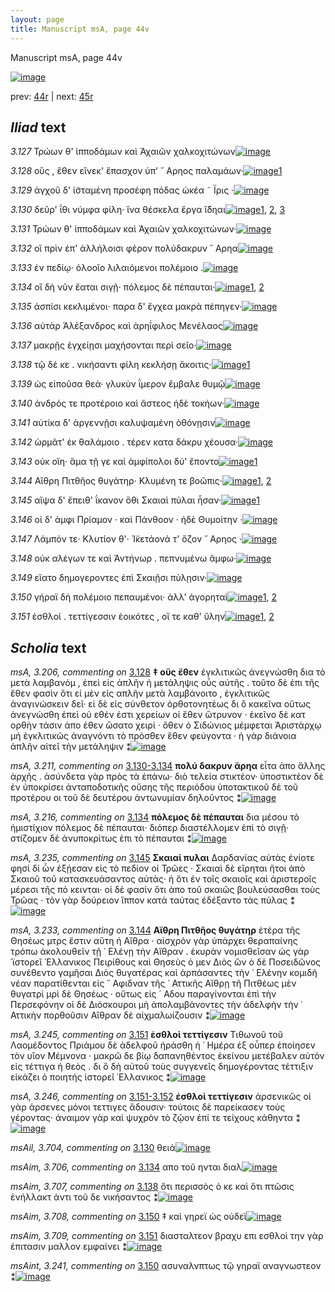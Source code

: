 ```yaml
---
layout: page
title: Manuscript msA, page 44v
---
```


Manuscript msA, page 44v

[![image](http://www.homermultitext.org/iipsrv?OBJ=IIP,1.0&FIF=/project/homer/pyramidal/deepzoom/hmt/vaimg/2017a/VA044VN_0546.tif&WID=100&CVT=JPEG)](http://www.homermultitext.org/ict2/?urn=urn:cite2:hmt:vaimg.2017a:VA044VN_0546)

prev:  [44r](../44r) | next:  [45r](../45r)

## *Iliad* text

*3.127* <a id="3.127"/> Τρώων θ' ἱπποδάμων καὶ Ἀχαιῶν χαλκοχιτώνων[![image](http://www.homermultitext.org/iipsrv?OBJ=IIP,1.0&FIF=/project/homer/pyramidal/deepzoom/hmt/vaimg/2017a/VA044VN_0546.tif&RGN=0.494,0.2171,0.381,0.0316&WID=1000&CVT=JPEG)](http://www.homermultitext.org/ict2/?urn=urn:cite2:hmt:vaimg.2017a:VA044VN_0546@0.494,0.2171,0.381,0.0316)

*3.128* <a id="3.128"/> οὓς , ἕθεν εἵνεκ' ἔπασχον ὑπ' ῎ Αρηος παλαμάων·[![image](http://www.homermultitext.org/iipsrv?OBJ=IIP,1.0&FIF=/project/homer/pyramidal/deepzoom/hmt/vaimg/2017a/VA044VN_0546.tif&RGN=0.492,0.2389,0.381,0.0316&WID=1000&CVT=JPEG)](http://www.homermultitext.org/ict2/?urn=urn:cite2:hmt:vaimg.2017a:VA044VN_0546@0.492,0.2389,0.381,0.0316)[1](#msA_3.206)

*3.129* <a id="3.129"/> ἀγχοῦ δ' ἱ̈σταμένη προσέφη πόδας ὠκέα ῀ Ϊρις ·[![image](http://www.homermultitext.org/iipsrv?OBJ=IIP,1.0&FIF=/project/homer/pyramidal/deepzoom/hmt/vaimg/2017a/VA044VN_0546.tif&RGN=0.492,0.2577,0.381,0.0316&WID=1000&CVT=JPEG)](http://www.homermultitext.org/ict2/?urn=urn:cite2:hmt:vaimg.2017a:VA044VN_0546@0.492,0.2577,0.381,0.0316)

*3.130* <a id="3.130"/> δεῦρ' ΐθι νύμφα φίλη· ἵνα θέσκελα ἔργα ἴ̈δηαι[![image](http://www.homermultitext.org/iipsrv?OBJ=IIP,1.0&FIF=/project/homer/pyramidal/deepzoom/hmt/vaimg/2017a/VA044VN_0546.tif&RGN=0.489,0.2787,0.381,0.0316&WID=1000&CVT=JPEG)](http://www.homermultitext.org/ict2/?urn=urn:cite2:hmt:vaimg.2017a:VA044VN_0546@0.489,0.2787,0.381,0.0316)[1](#msAil_3.704), [2](#msAint_3.209), [3](#msAim_3.705)

*3.131* <a id="3.131"/> Τρώων θ' ἱπποδάμων καὶ Ἀχαιῶν χαλκοχιτώνων·[![image](http://www.homermultitext.org/iipsrv?OBJ=IIP,1.0&FIF=/project/homer/pyramidal/deepzoom/hmt/vaimg/2017a/VA044VN_0546.tif&RGN=0.489,0.2953,0.389,0.0316&WID=1000&CVT=JPEG)](http://www.homermultitext.org/ict2/?urn=urn:cite2:hmt:vaimg.2017a:VA044VN_0546@0.489,0.2953,0.389,0.0316)

*3.132* <a id="3.132"/> οἳ πρὶν ἐπ' ἀλλήλοισι φέρον πολύδακρυν ῎ Αρηα[![image](http://www.homermultitext.org/iipsrv?OBJ=IIP,1.0&FIF=/project/homer/pyramidal/deepzoom/hmt/vaimg/2017a/VA044VN_0546.tif&RGN=0.485,0.3148,0.389,0.0316&WID=1000&CVT=JPEG)](http://www.homermultitext.org/ict2/?urn=urn:cite2:hmt:vaimg.2017a:VA044VN_0546@0.485,0.3148,0.389,0.0316)

*3.133* <a id="3.133"/> ἐν πεδίῳ· ὀλοοῖο λιλαιόμενοι πολέμοιο .[![image](http://www.homermultitext.org/iipsrv?OBJ=IIP,1.0&FIF=/project/homer/pyramidal/deepzoom/hmt/vaimg/2017a/VA044VN_0546.tif&RGN=0.486,0.3313,0.354,0.0316&WID=1000&CVT=JPEG)](http://www.homermultitext.org/ict2/?urn=urn:cite2:hmt:vaimg.2017a:VA044VN_0546@0.486,0.3313,0.354,0.0316)

*3.134* <a id="3.134"/> οἳ δὴ νῦν ἔαται σιγῇ· πόλεμος δὲ πέπαυται·[![image](http://www.homermultitext.org/iipsrv?OBJ=IIP,1.0&FIF=/project/homer/pyramidal/deepzoom/hmt/vaimg/2017a/VA044VN_0546.tif&RGN=0.489,0.3509,0.374,0.0316&WID=1000&CVT=JPEG)](http://www.homermultitext.org/ict2/?urn=urn:cite2:hmt:vaimg.2017a:VA044VN_0546@0.489,0.3509,0.374,0.0316)[1](#msAim_3.706), [2](#msA_3.216)

*3.135* <a id="3.135"/> ἀσπίσι κεκλιμένοι· παρα δ' ἔγχεα μακρὰ πέπηγεν·[![image](http://www.homermultitext.org/iipsrv?OBJ=IIP,1.0&FIF=/project/homer/pyramidal/deepzoom/hmt/vaimg/2017a/VA044VN_0546.tif&RGN=0.488,0.3689,0.406,0.0316&WID=1000&CVT=JPEG)](http://www.homermultitext.org/ict2/?urn=urn:cite2:hmt:vaimg.2017a:VA044VN_0546@0.488,0.3689,0.406,0.0316)

*3.136* <a id="3.136"/> αὐτὰρ Ἀλέξανδρος καὶ ἀρηΐφιλος Μενέλαος[![image](http://www.homermultitext.org/iipsrv?OBJ=IIP,1.0&FIF=/project/homer/pyramidal/deepzoom/hmt/vaimg/2017a/VA044VN_0546.tif&RGN=0.487,0.3884,0.406,0.0316&WID=1000&CVT=JPEG)](http://www.homermultitext.org/ict2/?urn=urn:cite2:hmt:vaimg.2017a:VA044VN_0546@0.487,0.3884,0.406,0.0316)

*3.137* <a id="3.137"/> μακρῇς ἐγχείῃσι μαχήσονται περὶ σεῖο·[![image](http://www.homermultitext.org/iipsrv?OBJ=IIP,1.0&FIF=/project/homer/pyramidal/deepzoom/hmt/vaimg/2017a/VA044VN_0546.tif&RGN=0.484,0.4057,0.374,0.0316&WID=1000&CVT=JPEG)](http://www.homermultitext.org/ict2/?urn=urn:cite2:hmt:vaimg.2017a:VA044VN_0546@0.484,0.4057,0.374,0.0316)

*3.138* <a id="3.138"/> τῷ δέ κε . νικήσαντι φίλη κεκλήσῃ ἄκοιτις·[![image](http://www.homermultitext.org/iipsrv?OBJ=IIP,1.0&FIF=/project/homer/pyramidal/deepzoom/hmt/vaimg/2017a/VA044VN_0546.tif&RGN=0.485,0.4245,0.392,0.0316&WID=1000&CVT=JPEG)](http://www.homermultitext.org/ict2/?urn=urn:cite2:hmt:vaimg.2017a:VA044VN_0546@0.485,0.4245,0.392,0.0316)[1](#msAim_3.707)

*3.139* <a id="3.139"/> ὡς εἰποῦσα θεὰ· γλυκὺν ΐμερον ἔμβαλε θυμῷ[![image](http://www.homermultitext.org/iipsrv?OBJ=IIP,1.0&FIF=/project/homer/pyramidal/deepzoom/hmt/vaimg/2017a/VA044VN_0546.tif&RGN=0.48,0.444,0.392,0.0316&WID=1000&CVT=JPEG)](http://www.homermultitext.org/ict2/?urn=urn:cite2:hmt:vaimg.2017a:VA044VN_0546@0.48,0.444,0.392,0.0316)

*3.140* <a id="3.140"/> ἀνδρός τε προτέροιο καὶ ἄστεος ἠδὲ τοκήων·[![image](http://www.homermultitext.org/iipsrv?OBJ=IIP,1.0&FIF=/project/homer/pyramidal/deepzoom/hmt/vaimg/2017a/VA044VN_0546.tif&RGN=0.478,0.4628,0.392,0.0316&WID=1000&CVT=JPEG)](http://www.homermultitext.org/ict2/?urn=urn:cite2:hmt:vaimg.2017a:VA044VN_0546@0.478,0.4628,0.392,0.0316)

*3.141* <a id="3.141"/> αὐτίκα δ' ἀργεννῇσι καλυψαμένη ὀθόνῃσιν[![image](http://www.homermultitext.org/iipsrv?OBJ=IIP,1.0&FIF=/project/homer/pyramidal/deepzoom/hmt/vaimg/2017a/VA044VN_0546.tif&RGN=0.478,0.4793,0.392,0.0316&WID=1000&CVT=JPEG)](http://www.homermultitext.org/ict2/?urn=urn:cite2:hmt:vaimg.2017a:VA044VN_0546@0.478,0.4793,0.392,0.0316)

*3.142* <a id="3.142"/> ὡρμᾶτ' ἐκ θαλάμοιο . τέρεν κατα δάκρυ χέουσα·[![image](http://www.homermultitext.org/iipsrv?OBJ=IIP,1.0&FIF=/project/homer/pyramidal/deepzoom/hmt/vaimg/2017a/VA044VN_0546.tif&RGN=0.487,0.4966,0.397,0.0331&WID=1000&CVT=JPEG)](http://www.homermultitext.org/ict2/?urn=urn:cite2:hmt:vaimg.2017a:VA044VN_0546@0.487,0.4966,0.397,0.0331)

*3.143* <a id="3.143"/> οὐκ οἴη· ἅμα τῇ γε καὶ ἀμφίπολοι δύ' ἕποντο[![image](http://www.homermultitext.org/iipsrv?OBJ=IIP,1.0&FIF=/project/homer/pyramidal/deepzoom/hmt/vaimg/2017a/VA044VN_0546.tif&RGN=0.483,0.5192,0.397,0.0263&WID=1000&CVT=JPEG)](http://www.homermultitext.org/ict2/?urn=urn:cite2:hmt:vaimg.2017a:VA044VN_0546@0.483,0.5192,0.397,0.0263)[1](#msA_3.227)

*3.144* <a id="3.144"/> Αἴθρη Πιτθῆος θυγάτηρ· Κλυμένη τε βοῶπις·[![image](http://www.homermultitext.org/iipsrv?OBJ=IIP,1.0&FIF=/project/homer/pyramidal/deepzoom/hmt/vaimg/2017a/VA044VN_0546.tif&RGN=0.483,0.5372,0.397,0.027&WID=1000&CVT=JPEG)](http://www.homermultitext.org/ict2/?urn=urn:cite2:hmt:vaimg.2017a:VA044VN_0546@0.483,0.5372,0.397,0.027)[1](#msA_3.233), [2](#msA_3.229)

*3.145* <a id="3.145"/> αῖψα δ' ἔπειθ' ΐκανον ὅθι Σκαιαὶ πύλαι ἦσαν·[![image](http://www.homermultitext.org/iipsrv?OBJ=IIP,1.0&FIF=/project/homer/pyramidal/deepzoom/hmt/vaimg/2017a/VA044VN_0546.tif&RGN=0.482,0.556,0.397,0.0278&WID=1000&CVT=JPEG)](http://www.homermultitext.org/ict2/?urn=urn:cite2:hmt:vaimg.2017a:VA044VN_0546@0.482,0.556,0.397,0.0278)[1](#msA_3.235)

*3.146* <a id="3.146"/> οἱ δ' ἀμφι Πρίαμον · καὶ Πάνθοον · ἠδὲ Θυμοίτην ·[![image](http://www.homermultitext.org/iipsrv?OBJ=IIP,1.0&FIF=/project/homer/pyramidal/deepzoom/hmt/vaimg/2017a/VA044VN_0546.tif&RGN=0.48,0.5733,0.403,0.0278&WID=1000&CVT=JPEG)](http://www.homermultitext.org/ict2/?urn=urn:cite2:hmt:vaimg.2017a:VA044VN_0546@0.48,0.5733,0.403,0.0278)

*3.147* <a id="3.147"/> Λάμπόν τε· Κλυτίον θ'· Ἱ̈κετάονά τ' ὄζον ῎ Αρηος ·[![image](http://www.homermultitext.org/iipsrv?OBJ=IIP,1.0&FIF=/project/homer/pyramidal/deepzoom/hmt/vaimg/2017a/VA044VN_0546.tif&RGN=0.479,0.5928,0.403,0.0278&WID=1000&CVT=JPEG)](http://www.homermultitext.org/ict2/?urn=urn:cite2:hmt:vaimg.2017a:VA044VN_0546@0.479,0.5928,0.403,0.0278)

*3.148* <a id="3.148"/> οὐκ αλέγων τε καὶ Ἀντήνωρ . πεπνυμένω ἄμφω·[![image](http://www.homermultitext.org/iipsrv?OBJ=IIP,1.0&FIF=/project/homer/pyramidal/deepzoom/hmt/vaimg/2017a/VA044VN_0546.tif&RGN=0.484,0.6093,0.403,0.0278&WID=1000&CVT=JPEG)](http://www.homermultitext.org/ict2/?urn=urn:cite2:hmt:vaimg.2017a:VA044VN_0546@0.484,0.6093,0.403,0.0278)

*3.149* <a id="3.149"/> εἵατο δημογεροντες ἐπὶ Σκαιῇσι πύλῃσιν·[![image](http://www.homermultitext.org/iipsrv?OBJ=IIP,1.0&FIF=/project/homer/pyramidal/deepzoom/hmt/vaimg/2017a/VA044VN_0546.tif&RGN=0.48,0.6296,0.403,0.0278&WID=1000&CVT=JPEG)](http://www.homermultitext.org/ict2/?urn=urn:cite2:hmt:vaimg.2017a:VA044VN_0546@0.48,0.6296,0.403,0.0278)

*3.150* <a id="3.150"/> γήραϊ δὴ πολέμοιο πεπαυμένοι· ἀλλ' ἀγορηταὶ[![image](http://www.homermultitext.org/iipsrv?OBJ=IIP,1.0&FIF=/project/homer/pyramidal/deepzoom/hmt/vaimg/2017a/VA044VN_0546.tif&RGN=0.48,0.6469,0.403,0.0278&WID=1000&CVT=JPEG)](http://www.homermultitext.org/ict2/?urn=urn:cite2:hmt:vaimg.2017a:VA044VN_0546@0.48,0.6469,0.403,0.0278)[1](#msAim_3.708), [2](#msAint_3.241)

*3.151* <a id="3.151"/> ἐσθλοί . τεττίγεσσιν ἐοικότες , οἵ τε καθ' ὕλην[![image](http://www.homermultitext.org/iipsrv?OBJ=IIP,1.0&FIF=/project/homer/pyramidal/deepzoom/hmt/vaimg/2017a/VA044VN_0546.tif&RGN=0.481,0.6642,0.403,0.0278&WID=1000&CVT=JPEG)](http://www.homermultitext.org/ict2/?urn=urn:cite2:hmt:vaimg.2017a:VA044VN_0546@0.481,0.6642,0.403,0.0278)[1](#msAim_3.709), [2](#msA_3.245)

## *Scholia* text

*msA, 3.206, commenting on* [3.128](#3.128)  <a id="msA_3.206"/> **‡ οὕς ἔθεν** ἐγκλιτικῶς ἀνεγνώσθη δια τὸ μετὰ λαμβανόμ , ἐπεὶ εἰς ἁπλῆν ἡ μετάληψις οὗς αὐτῆς . τοῦτο δὲ ἐπι τῆς ἔθεν φασὶν ὅτι εἰ μὲν εἰς απλῆν μετὰ λαμβάνοιτο , ἐγκλιτικῶς ἀναγινώσκειν δεῖ· εἰ δὲ εἰς σύνθετον ὀρθοτονητέως δι ὃ κακεῖνα οὕτως ἀνεγνώσθη ἐπεὶ οὐ εθέν ἐστι χερείων οἱ ἕθεν ὤτρυνον · ἐκεῖνο δὲ κατ ορθὴν τάσιν ἀπο έθεν ὤσατο χειρί · ὅθεν ὁ Σιδώνιος μέμφεται Ἀριστάρχῳ μὴ ἐγκλιτικῶς ἀναγνόντι τὸ πρόσθεν ἕθεν φεύγοντα · ἡ γὰρ διάνοια ἁπλῆν αἰτεῖ τὴν μετάληψιν ⁑[![image](http://www.homermultitext.org/iipsrv?OBJ=IIP,1.0&FIF=/project/homer/pyramidal/deepzoom/hmt/vaimg/2017a/VA044VN_0546.tif&RGN=0.22918202,0.11147994,0.64775239,0.06058091&WID=1000&CVT=JPEG)](http://www.homermultitext.org/ict2/?urn=urn:cite2:hmt:vaimg.2017a:VA044VN_0546@0.22918202,0.11147994,0.64775239,0.06058091)

*msA, 3.211, commenting on* [3.130-3.134](#3.130-3.134)  <a id="msA_3.211"/> **πολύ δακρυν ἅρηα** εἶτα ἀπο ἄλλης ἀρχῆς . ἀσύνδετα γὰρ πρὸς τὰ ἐπάνω· διὸ τελεία στικτέον· ὑποστικτέον δὲ ἐν ὑποκρίσει ἀνταποδοτικῆς οὔσης τῆς περιόδου ὑποτακτικοῦ δὲ τοῦ προτέρου οι τοῦ δὲ δευτέρου ἀντωνυμίαν δηλοῦντος ⁑[![image](http://www.homermultitext.org/iipsrv?OBJ=IIP,1.0&FIF=/project/homer/pyramidal/deepzoom/hmt/vaimg/2017a/VA044VN_0546.tif&RGN=0.22641857,0.16334716,0.64830508,0.02821577&WID=1000&CVT=JPEG)](http://www.homermultitext.org/ict2/?urn=urn:cite2:hmt:vaimg.2017a:VA044VN_0546@0.22641857,0.16334716,0.64830508,0.02821577)

*msA, 3.216, commenting on* [3.134](#3.134)  <a id="msA_3.216"/> **πόλεμος δὲ πέπαυται** δια μέσου τὸ ἡμιστίχιον πόλεμος δὲ πέπαυται· διόπερ διαστέλλομεν ἐπὶ τὸ σιγῇ· στίζομεν δὲ ἀνυποκρίτως ἐπι τὸ πέπαυται ⁑[![image](http://www.homermultitext.org/iipsrv?OBJ=IIP,1.0&FIF=/project/homer/pyramidal/deepzoom/hmt/vaimg/2017a/VA044VN_0546.tif&RGN=0.22752395,0.21479945,0.20836404,0.05062241&WID=1000&CVT=JPEG)](http://www.homermultitext.org/ict2/?urn=urn:cite2:hmt:vaimg.2017a:VA044VN_0546@0.22752395,0.21479945,0.20836404,0.05062241)

*msA, 3.235, commenting on* [3.145](#3.145)  <a id="msA_3.235"/> **Σκαιαὶ πυλαι** Δαρδανίας αὐτὰς ἐνίοτε φησί δί ὧν ἐξῄεσαν εἰς τὸ πεδίον οἱ Τρῶες · Σκαιαὶ δὲ εἴρηται ἤτοι ἀπὸ Σκαιοῦ τοῦ κατασκευάσαντος αὐτὰς· ἠ ὅτι ἐν τοῖς σκαιοῖς καὶ ἀριστεροῖς μέρεσι τῆς πό κεινται· οἱ δὲ φασὶν ὅτι ἀπο τοῦ σκαιῶς βουλεύσασθαι τοὺς Τρῶας · τὸν γὰρ δούρειον ἵππον κατὰ ταύτας ἐδέξαντο τὰς πύλας ⁑[![image](http://www.homermultitext.org/iipsrv?OBJ=IIP,1.0&FIF=/project/homer/pyramidal/deepzoom/hmt/vaimg/2017a/VA044VN_0546.tif&RGN=0.23526161,0.57455048,0.21389094,0.10082988&WID=1000&CVT=JPEG)](http://www.homermultitext.org/ict2/?urn=urn:cite2:hmt:vaimg.2017a:VA044VN_0546@0.23526161,0.57455048,0.21389094,0.10082988)

*msA, 3.233, commenting on* [3.144](#3.144)  <a id="msA_3.233"/> **Αἴθρη Πιτθῆος θυγάτηρ** ἑτέρα τῆς Θησέως μτρς ἔστιν αὕτη ἡ Αἴθρα · αἰσχρὸν γὰρ ὑπάρχει θεραπαίνης τρόπω ἀκολουθεῖν τῇ ῾ Ελένῃ τὴν Αἴθραν . ἑκυρὰν νομισθεῖσαν ὡς γὰρ ῾ϊστορεῖ ῾Ελλανικος Πειρίθους καὶ Θησεὺς ὁ μεν Διὸς ὢν ὁ δὲ Ποσειδῶνος συνέθεντο γαμῆσαι Διὸς θυγατέρας καὶ ἁρπάσαντες τὴν ῾ Ελένην κομιδῆ νέαν παρατίθενται εἰς ῎ Αφιδναν τῆς ᾿ Αττικῆς Αἴθρῃ τῆ Πιτθέως μὲν θυγατρὶ μρὶ δὲ Θησέως · οὕτως εἰς ΄ Αδου παραγίνονται ἐπὶ τὴν Περσεφόνην οἱ δὲ Διόσκουροι μὴ ἀπολαμβάνοντες τὴν ἀδελφὴν τὴν ᾿ Αττικὴν πορθοῦσιν Αἴθραν δὲ αἰχμαλωίζουσιν ⁑[![image](http://www.homermultitext.org/iipsrv?OBJ=IIP,1.0&FIF=/project/homer/pyramidal/deepzoom/hmt/vaimg/2017a/VA044VN_0546.tif&RGN=0.23691968,0.70608575,0.64830508,0.07344398&WID=1000&CVT=JPEG)](http://www.homermultitext.org/ict2/?urn=urn:cite2:hmt:vaimg.2017a:VA044VN_0546@0.23691968,0.70608575,0.64830508,0.07344398)

*msA, 3.245, commenting on* [3.151](#3.151)  <a id="msA_3.245"/> **ἐσθλοὶ τεττίγεσιν** Τιθωνοῦ τοῦ Λαομέδοντος Πριάμου δὲ ἀδελφοῦ ἠράσθη ἡ ῾ Ημέρα ἐξ οὗπερ ἐποίησεν τὸν υἵον Μέμνονα · μακρῶ δε βίῳ δαπανηθέντος ἐκείνου μετέβαλεν αὐτὸν εἰς τέττιγα ἡ θεὸς . δι ὃ δὴ αὐτοῦ τοὺς συγγενεῖς δημογέροντας τέττιξιν εἰκάζει ὁ ποιητής ἱστορεῖ ῾Ελλανικος ⁑[![image](http://www.homermultitext.org/iipsrv?OBJ=IIP,1.0&FIF=/project/homer/pyramidal/deepzoom/hmt/vaimg/2017a/VA044VN_0546.tif&RGN=0.22918202,0.76002766,0.66046426,0.05311203&WID=1000&CVT=JPEG)](http://www.homermultitext.org/ict2/?urn=urn:cite2:hmt:vaimg.2017a:VA044VN_0546@0.22918202,0.76002766,0.66046426,0.05311203)

*msA, 3.246, commenting on* [3.151-3.152](#3.151-3.152)  <a id="msA_3.246"/> **ἐσθλοὶ τεττίγεσιν** ἀρσενικῶς οἱ γὰρ άρσενες μόνοι τεττιγες ἄδουσιν· τούτοις δὲ παρείκασεν τοὺς γέροντας· άναιμον γὰρ καὶ ψυχρὸν τὸ ζῷον ἐπί τε τείχους κάθηντα ⁑[![image](http://www.homermultitext.org/iipsrv?OBJ=IIP,1.0&FIF=/project/homer/pyramidal/deepzoom/hmt/vaimg/2017a/VA044VN_0546.tif&RGN=0.23305085,0.78907331,0.64333088,0.05767635&WID=1000&CVT=JPEG)](http://www.homermultitext.org/ict2/?urn=urn:cite2:hmt:vaimg.2017a:VA044VN_0546@0.23305085,0.78907331,0.64333088,0.05767635)

*msAil, 3.704, commenting on* [3.130](#3.130)  <a id="msAil_3.704"/> θειά[![image](http://www.homermultitext.org/iipsrv?OBJ=IIP,1.0&FIF=/project/homer/pyramidal/deepzoom/hmt/vaimg/2017a/VA044VN_0546.tif&RGN=0.67943994,0.27800830,0.10058954,0.02226833&WID=1000&CVT=JPEG)](http://www.homermultitext.org/ict2/?urn=urn:cite2:hmt:vaimg.2017a:VA044VN_0546@0.67943994,0.27800830,0.10058954,0.02226833)

*msAim, 3.706, commenting on* [3.134](#3.134)  <a id="msAim_3.706"/> απο τοῦ ηνται διαλ[![image](http://www.homermultitext.org/iipsrv?OBJ=IIP,1.0&FIF=/project/homer/pyramidal/deepzoom/hmt/vaimg/2017a/VA044VN_0546.tif&RGN=0.43551953,0.36279391,0.04900516,0.00899032&WID=1000&CVT=JPEG)](http://www.homermultitext.org/ict2/?urn=urn:cite2:hmt:vaimg.2017a:VA044VN_0546@0.43551953,0.36279391,0.04900516,0.00899032)

*msAim, 3.707, commenting on* [3.138](#3.138)  <a id="msAim_3.707"/> ὅτι περισσὸς ὁ κε καὶ ὅτι πτῶσις ἐνήλλακτ ἀντι τοῦ δε νικήσαντος ⁑[![image](http://www.homermultitext.org/iipsrv?OBJ=IIP,1.0&FIF=/project/homer/pyramidal/deepzoom/hmt/vaimg/2017a/VA044VN_0546.tif&RGN=0.43404569,0.43430152,0.06005895,0.03872752&WID=1000&CVT=JPEG)](http://www.homermultitext.org/ict2/?urn=urn:cite2:hmt:vaimg.2017a:VA044VN_0546@0.43404569,0.43430152,0.06005895,0.03872752)

*msAim, 3.708, commenting on* [3.150](#3.150)  <a id="msAim_3.708"/> ‡ καὶ γηρεϊ ὡς οὐδεϊ[![image](http://www.homermultitext.org/iipsrv?OBJ=IIP,1.0&FIF=/project/homer/pyramidal/deepzoom/hmt/vaimg/2017a/VA044VN_0546.tif&RGN=0.43257185,0.66044260,0.06153279,0.00968188&WID=1000&CVT=JPEG)](http://www.homermultitext.org/ict2/?urn=urn:cite2:hmt:vaimg.2017a:VA044VN_0546@0.43257185,0.66044260,0.06153279,0.00968188)

*msAim, 3.709, commenting on* [3.151](#3.151)  <a id="msAim_3.709"/> διασταλτεον βραχυ επι εσθλοὶ την γὰρ ἐπιτασιν μαλλον εμφαίνει ⁑[![image](http://www.homermultitext.org/iipsrv?OBJ=IIP,1.0&FIF=/project/homer/pyramidal/deepzoom/hmt/vaimg/2017a/VA044VN_0546.tif&RGN=0.44970523,0.67372061,0.03813559,0.04536653&WID=1000&CVT=JPEG)](http://www.homermultitext.org/ict2/?urn=urn:cite2:hmt:vaimg.2017a:VA044VN_0546@0.44970523,0.67372061,0.03813559,0.04536653)

*msAint, 3.241, commenting on* [3.150](#3.150)  <a id="msAint_3.241"/> ασυναλνπτως τῷ γηραϊ αναγνωστεον ⁑[![image](http://www.homermultitext.org/iipsrv?OBJ=IIP,1.0&FIF=/project/homer/pyramidal/deepzoom/hmt/vaimg/2017a/VA044VN_0546.tif&RGN=0.85519528,0.65076072,0.03095063,0.05172891&WID=1000&CVT=JPEG)](http://www.homermultitext.org/ict2/?urn=urn:cite2:hmt:vaimg.2017a:VA044VN_0546@0.85519528,0.65076072,0.03095063,0.05172891)